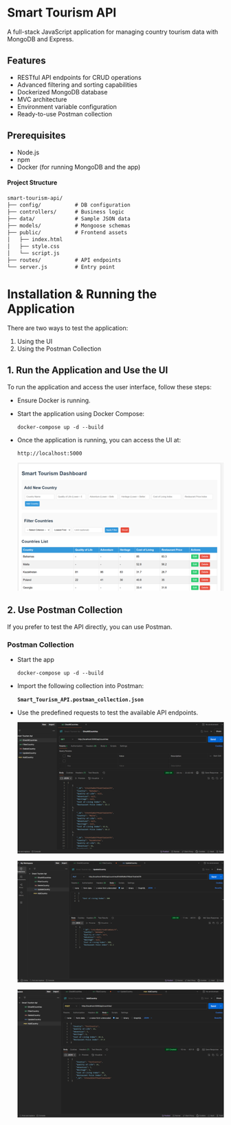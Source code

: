 # Smart Tourism API

A full-stack JavaScript application for managing country tourism data with MongoDB and Express.

## Features

- RESTful API endpoints for CRUD operations
- Advanced filtering and sorting capabilities
- Dockerized MongoDB database
- MVC architecture
- Environment variable configuration
- Ready-to-use Postman collection   

## Prerequisites

- Node.js 
- npm 
- Docker (for running MongoDB and the app)

#### Project Structure

```
smart-tourism-api/
├── config/           # DB configuration
├── controllers/      # Business logic
├── data/             # Sample JSON data
├── models/           # Mongoose schemas
├── public/           # Frontend assets
│   ├── index.html
│   ├── style.css
│   └── script.js
├── routes/           # API endpoints
└── server.js         # Entry point
```


# Installation & Running the Application

There are two ways to test the application:  
1. Using the UI  
2. Using the Postman Collection  

## 1. Run the Application and Use the UI  

To run the application and access the user interface, follow these steps:  

- Ensure Docker is running.  
- Start the application using Docker Compose:  

    ```
    docker-compose up -d --build
    ```

- Once the application is running, you can access the UI at:  

    ```
    http://localhost:5000
    ```
    ![alt text](image.png)

## 2. Use Postman Collection  

If you prefer to test the API directly, you can use Postman.  

### Postman Collection  

- Start the app 
    ```
    docker-compose up -d --build
    ```
- Import the following collection into Postman:  

    **`Smart_Tourism_API.postman_collection.json`**  

- Use the predefined requests to test the available API endpoints.  

    ![alt text](image-1.png)

    ![alt text](image-2.png)

    ![alt text](image-3.png)


  


